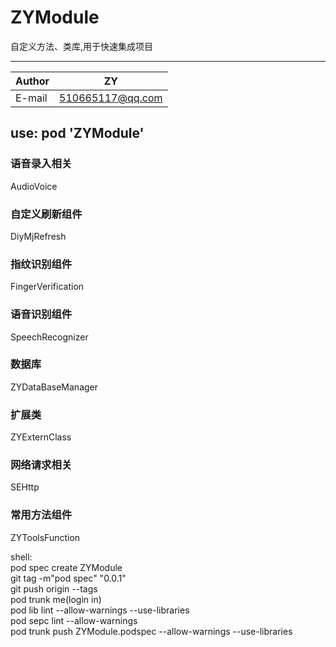 # ZYModule

自定义方法、类库,用于快速集成项目 
****

|Author|ZY|
|---|---
|E-mail|510665117@qq.com


##  use:     pod 'ZYModule'  

### 语音录入相关 
AudioVoice

### 自定义刷新组件   
DiyMjRefresh 

### 指纹识别组件  
FingerVerification

### 语音识别组件  
SpeechRecognizer

### 数据库  
ZYDataBaseManager

### 扩展类  
ZYExternClass

### 网络请求相关 
SEHttp  

### 常用方法组件
ZYToolsFunction


shell:  
pod spec create ZYModule  
git tag -m"pod spec" "0.0.1"  
git push origin --tags  
pod trunk me(login in)  
pod lib lint --allow-warnings --use-libraries	
pod sepc lint --allow-warnings  
pod trunk push ZYModule.podspec --allow-warnings --use-libraries
